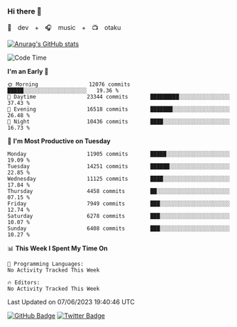 ### Hi there 👋

🚀　dev　+　🎧　music　+　📺　otaku


[![Anurag's GitHub stats](https://github-readme-stats.vercel.app/api?username=koheitasaka&count_private=true&show_icons=true&theme=monokai)](https://github.com/koheitasaka/github-readme-stats)

<!--START_SECTION:waka-->
![Code Time](http://img.shields.io/badge/Code%20Time-1%2C161%20hrs%2023%20mins-blue)

**I'm an Early 🐤** 

```text
🌞 Morning                12076 commits       █████░░░░░░░░░░░░░░░░░░░░   19.36 % 
🌆 Daytime                23344 commits       █████████░░░░░░░░░░░░░░░░   37.43 % 
🌃 Evening                16518 commits       ███████░░░░░░░░░░░░░░░░░░   26.48 % 
🌙 Night                  10436 commits       ████░░░░░░░░░░░░░░░░░░░░░   16.73 % 
```
📅 **I'm Most Productive on Tuesday** 

```text
Monday                   11905 commits       █████░░░░░░░░░░░░░░░░░░░░   19.09 % 
Tuesday                  14251 commits       ██████░░░░░░░░░░░░░░░░░░░   22.85 % 
Wednesday                11125 commits       ████░░░░░░░░░░░░░░░░░░░░░   17.84 % 
Thursday                 4458 commits        ██░░░░░░░░░░░░░░░░░░░░░░░   07.15 % 
Friday                   7949 commits        ███░░░░░░░░░░░░░░░░░░░░░░   12.74 % 
Saturday                 6278 commits        ███░░░░░░░░░░░░░░░░░░░░░░   10.07 % 
Sunday                   6408 commits        ███░░░░░░░░░░░░░░░░░░░░░░   10.27 % 
```


📊 **This Week I Spent My Time On** 

```text
💬 Programming Languages: 
No Activity Tracked This Week

🔥 Editors: 
No Activity Tracked This Week
```


 Last Updated on 07/06/2023 19:40:46 UTC
<!--END_SECTION:waka-->

[![GitHub Badge](https://img.shields.io/badge/GitHub-100000?style=for-the-badge&logo=github&logoColor=white)](https://github.com/koheitasaka)
[![Twitter Badge](https://img.shields.io/badge/Twitter-1DA1F2?style=for-the-badge&logo=twitter&logoColor=white)](https://twitter.com/sleep_asleep_)
